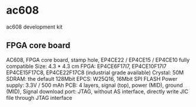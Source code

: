 # ac608
ac608 development kit

## FPGA core board
AC608, FPGA core board, stamp hole, EP4CE22 / EP4CE15 / EP4CE10 fully compatible
Size: 4.3 * 4.3 cm
FPGA: EP4CE6F17I7, EP4CE10F17I7
EP4CE15F17C8, EP4CE22F17C8 (industrial grade available)
Crystal: 50M
SDRAM: the default 128Mbit
EPCS: W25Q16, 16Mbit SPI FLASH
Power supply: 3.3V / 500 mAh
PCB: 4 layers, signal (top), power (MID), ground (MID),
Signal download port: JTAG, without AS interface, directly write JIC file through JTAG interface
